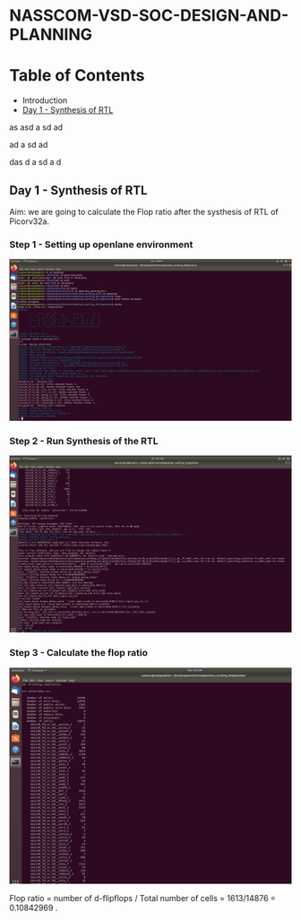 # NASSCOM-VSD-SOC-DESIGN-AND-PLANNING

# Table of Contents
- Introduction
- [Day 1 - Synthesis of RTL](#Day-1--Synthesis-of-RTL)

as
asd
a
sd
ad

ad
a
sd
ad

das
d
a
sd
a
d
## Day 1 - Synthesis of RTL

Aim: we are going to calculate the Flop ratio after the systhesis of RTL of Picorv32a.

### Step 1 - Setting up openlane environment
![OpenLane setup](images/openlane_setup.png)

### Step 2 - Run Synthesis of the RTL
![Run synthesis](images/run_synthesis.png)

### Step 3 - Calculate the flop ratio
![Usage report](images/usage_report.png)

Flop ratio = number of d-flipflops / Total number of cells = 1613/14876 = 0.10842969 .


